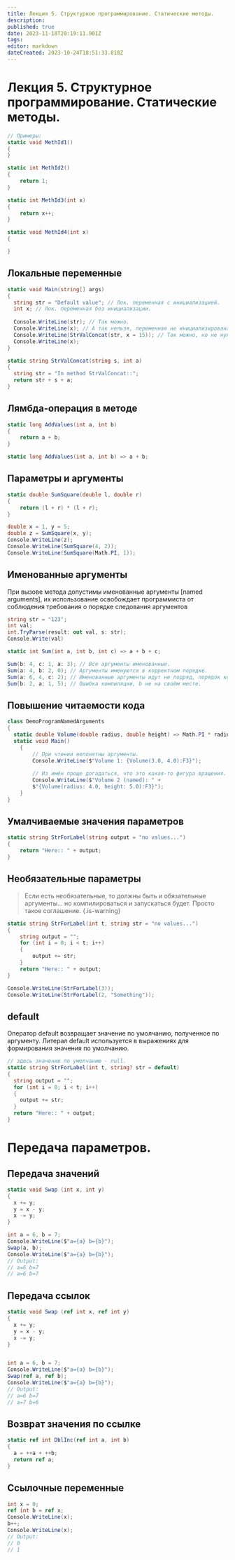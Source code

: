 ```yaml
---
title: Лекция 5. Структурное программирование. Статические методы.
description: 
published: true
date: 2023-11-18T20:19:11.901Z
tags: 
editor: markdown
dateCreated: 2023-10-24T18:51:33.818Z
---
```


# Лекция 5. Структурное программирование. Статические методы.

```cs
// Примеры:
static void MethId1()
{
}

static int MethId2()
{
	return 1;
}

static int MethId3(int x)
{
	return x++;
}

static void MethId4(int x)
{

}
```

## Локальные переменные

```cs
static void Main(string[] args)
{
  string str = "Default value"; // Лок. переменная с инициализацией.
  int x; // Лок. переменная без инициализации.
  
  Console.WriteLine(str); // Так можно.
  Console.WriteLine(x); // А так нельзя, переменная не инициализирована.
  Console.WriteLine(StrValConcat(str, x = 15)); // Так можно, но не нужно.
  Console.WriteLine(x);
}

static string StrValConcat(string s, int a)
{
  string str = "In method StrValConcat::";
  return str + s + a;
}
```

## Лямбда-операция в методе

```cs
static long AddValues(int a, int b)
{
	return a + b;
}
```

```cs
static long AddValues(int a, int b) => a + b;
```

## Параметры и аргументы

```cs
static double SumSquare(double l, double r)
{
	return (l + r) * (l + r);
}

double x = 1, y = 5;
double z = SumSquare(x, y);
Console.WriteLine(z);
Console.WriteLine(SumSquare(4, 2));
Console.WriteLine(SumSquare(Math.PI, 1));
```

## Именованные аргументы

При вызове метода допустимы именованные аргументы [named arguments], их использование освобождает программиста от соблюдения требования о порядке следования аргументов

```cs
string str = "123";
int val;
int.TryParse(result: out val, s: str);
Console.Write(val)
```

```cs
static int Sum(int a, int b, int c) => a + b + c;

Sum(b: 4, c: 1, a: 3); // Все аргументы именованные.
Sum(a: 4, b: 2, 0); // Аргументы именуются в корректном порядке.
Sum(a: 6, 4, c: 2); // Именованные аргументы идут не подряд, порядок корректный.
Sum(b: 2, a: 1, 5); // Ошибка компиляции, b не на своём месте.
```

## Повышение читаемости кода

```cs
class DemoProgramNamedArguments
{
  static double Volume(double radius, double height) => Math.PI * radius * radius * height;
  static void Main()
	{
 		// При чтении непонятны аргументы.
		Console.WriteLine($"Volume 1: {Volume(3.0, 4.0):F3}");
    
		// Из имён проще догадаться, что это какая-то фигура вращения.
		Console.WriteLine($"Volume 2 (named): " +	
		$"{Volume(radius: 4.0, height: 5.0):F3}");
	}
}
```

## Умалчиваемые значения параметров
```cs
static string StrForLabel(string output = "no values...")
{
	return "Here:: " + output;
}
```

## Необязательные параметры
> Если есть необязательные, то должны быть и обязательные аргументы...
> но компилироваться и запускаться будет. Просто такое соглашение.
{.is-warning}


```cs
static string StrForLabel(int t, string str = "no values...")
{
	string output = "";
	for (int i = 0; i < t; i++)
	{
		output += str;
	}
	return "Here:: " + output;
}

Console.WriteLine(StrForLabel(3));
Console.WriteLine(StrForLabel(2, "Something"));
```

## default

Оператор default возвращает значение по умолчанию, полученное по аргументу.
Литерал default используется в выражениях для формирования значения по умолчанию.

```cs
// здесь значение по умолчанию - null.
static string StrForLabel(int t, string? str = default)
{
  string output = "";
  for (int i = 0; i < t; i++)
  {
    output += str;
  }
  return "Here:: " + output;
}
```

# Передача параметров.

## Передача значений
```cs
static void Swap (int x, int y)
{
  x += y;
  y = x - y;
  x -= y;
}

int a = 6, b = 7;
Console.WriteLine($"a={a} b={b}");
Swap(a, b);
Console.WriteLine($"a={a} b={b}");
// Output:
// a=6 b=7
// a=6 b=7
```

## Передача ссылок

```cs
static void Swap (ref int x, ref int y)
{
  x += y;
  y = x - y;
  x -= y;
}


int a = 6, b = 7;
Console.WriteLine($"a={a} b={b}");
Swap(ref a, ref b);
Console.WriteLine($"a={a} b={b}");
// Output:
// a=6 b=7
// a=7 b=6
```

## Возврат значения по ссылке

```cs
static ref int DblInc(ref int a, int b)
{
  a = ++a + ++b;
  return ref a;
}
```

## Ссылочные переменные
```cs
int x = 0;
ref int b = ref x;
Console.WriteLine(x);
b++;
Console.WriteLine(x);
// Output:
// 0
// 1
```

